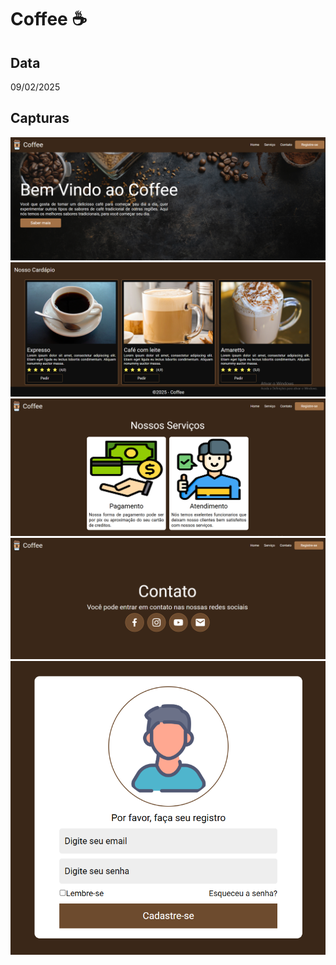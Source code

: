# Coffee ☕

## Data
09/02/2025

## Capturas
<div>
   <img src="./Capturas/Captura01.png">
   <img src="./Capturas/Captura02.png">
   <img src="./Capturas/Captura03.png">
   <img src="./Capturas/Captura04.png">
   <img src="./Capturas/Captura05.png">
</div>